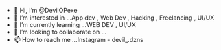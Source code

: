 - 👋 Hi, I’m @DevilOPexe
- 👀 I’m interested in ...App dev , Web Dev , Hacking , Freelancing , UI/UX 
- 🌱 I’m currently learning ...WEB DEV , UI/UX
- 💞️ I’m looking to collaborate on ...
- 📫 How to reach me ...Instagram - devil_.dzns


<!---
DevilOPexe/DevilOPexe is a ✨ special ✨ repository because its `README.md` (this file) appears on your GitHub profile.
You can click the Preview link to take a look at your changes.
--->
